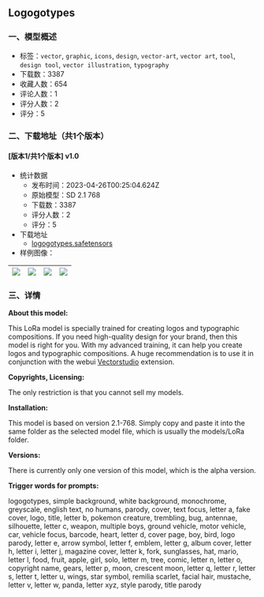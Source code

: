 ## Logogotypes
### 一、模型概述

- 标签：`vector`, `graphic`, `icons`, `design`, `vector-art`, `vector art`, `tool`, `design tool`, `vector illustration`, `typography`
- 下载数：3387
- 收藏人数：654
- 评论人数：1
- 评分人数：2
- 评分：5

### 二、下载地址（共1个版本）

#### [版本1/共1个版本] v1.0

- 统计数据
  - 发布时间：2023-04-26T00:25:04.624Z
  - 原始模型：SD 2.1 768
  - 下载数：3387
  - 评分人数：2
  - 评分：5
- 下载地址
  - [logogotypes.safetensors](https://civitai.com/api/download/models/55466)
- 样例图像：

| <img src="https://image.civitai.com/xG1nkqKTMzGDvpLrqFT7WA/5f042f59-2a36-4f65-dac9-793b76a69300/width=450/601040.jpeg" /> | <img src="https://image.civitai.com/xG1nkqKTMzGDvpLrqFT7WA/2ac64609-639b-4fa3-1c4e-149d26f2ac00/width=450/601039.jpeg" /> | <img src="https://image.civitai.com/xG1nkqKTMzGDvpLrqFT7WA/e319e4df-c27e-4bbd-ea00-eae95a9f7100/width=450/601037.jpeg" /> | <img src="https://image.civitai.com/xG1nkqKTMzGDvpLrqFT7WA/4c8733f6-4b93-4356-d352-fbcfa4d61a00/width=450/601043.jpeg" /> |
| ---- | ---- | ---- | ---- |


### 三、详情
<p><strong>About this model:</strong></p><p>This LoRa model is specially trained for creating logos and typographic compositions. If you need high-quality design for your brand, then this model is right for you. With my advanced training, it can help you create logos and typographic compositions. A huge recommendation is to use it in conjunction with the webui <a rel="ugc" href="https://github.com/GeorgLegato/stable-diffusion-webui-vectorstudio">Vectorstudio</a> extension.<br /></p><p><strong>Copyrights, Licensing:</strong></p><p>The only restriction is that you cannot sell my models.</p><p></p><p><strong>Installation:</strong></p><p>This model is based on version 2.1-768. Simply copy and paste it into the same folder as the selected model file, which is usually the models/LoRa folder.</p><p></p><p><strong>Versions:</strong></p><p>There is currently only one version of this model, which is the alpha version. <br /></p><p><strong>Trigger words for prompts:</strong></p><p>logogotypes, simple background, white background, monochrome, greyscale, english text, no humans, parody, cover, text focus, letter a, fake cover, logo, title, letter b, pokemon creature, trembling, bug, antennae, silhouette, letter c, weapon, multiple boys, ground vehicle, motor vehicle, car, vehicle focus, barcode, heart, letter d, cover page, boy, bird, logo parody, letter e, arrow symbol, letter f, emblem, letter g, album cover, letter h, letter i, letter j, magazine cover, letter k, fork, sunglasses, hat, mario, letter l, food, fruit, apple, girl, solo, letter m, tree, comic, letter n, letter o, copyright name, gears, letter p, moon, crescent moon, letter q, letter r, letter s, letter t, letter u, wings, star symbol, remilia scarlet, facial hair, mustache, letter v, letter w, panda, letter xyz, style parody, title parody</p>
